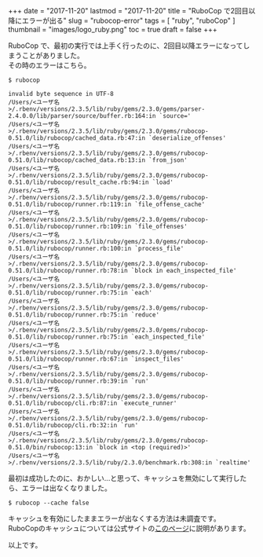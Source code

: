 +++
date = "2017-11-20"
lastmod = "2017-11-20"
title = "RuboCop で2回目以降にエラーが出る"
slug = "rubocop-error"
tags = [
  "ruby",
  "ruboCop"
]
thumbnail = "images/logo_ruby.png"
toc = true
draft = false
+++

RuboCop で、最初の実行では上手く行ったのに、2回目以降エラーになってしまうことがありました。  
その時のエラーはこちら。

```
$ rubocop

invalid byte sequence in UTF-8
/Users/<ユーザ名>/.rbenv/versions/2.3.5/lib/ruby/gems/2.3.0/gems/parser-2.4.0.0/lib/parser/source/buffer.rb:164:in `source='
/Users/<ユーザ名>/.rbenv/versions/2.3.5/lib/ruby/gems/2.3.0/gems/rubocop-0.51.0/lib/rubocop/cached_data.rb:47:in `deserialize_offenses'
/Users/<ユーザ名>/.rbenv/versions/2.3.5/lib/ruby/gems/2.3.0/gems/rubocop-0.51.0/lib/rubocop/cached_data.rb:13:in `from_json'
/Users/<ユーザ名>/.rbenv/versions/2.3.5/lib/ruby/gems/2.3.0/gems/rubocop-0.51.0/lib/rubocop/result_cache.rb:94:in `load'
/Users/<ユーザ名>/.rbenv/versions/2.3.5/lib/ruby/gems/2.3.0/gems/rubocop-0.51.0/lib/rubocop/runner.rb:119:in `file_offense_cache'
/Users/<ユーザ名>/.rbenv/versions/2.3.5/lib/ruby/gems/2.3.0/gems/rubocop-0.51.0/lib/rubocop/runner.rb:109:in `file_offenses'
/Users/<ユーザ名>/.rbenv/versions/2.3.5/lib/ruby/gems/2.3.0/gems/rubocop-0.51.0/lib/rubocop/runner.rb:100:in `process_file'
/Users/<ユーザ名>/.rbenv/versions/2.3.5/lib/ruby/gems/2.3.0/gems/rubocop-0.51.0/lib/rubocop/runner.rb:78:in `block in each_inspected_file'
/Users/<ユーザ名>/.rbenv/versions/2.3.5/lib/ruby/gems/2.3.0/gems/rubocop-0.51.0/lib/rubocop/runner.rb:75:in `each'
/Users/<ユーザ名>/.rbenv/versions/2.3.5/lib/ruby/gems/2.3.0/gems/rubocop-0.51.0/lib/rubocop/runner.rb:75:in `reduce'
/Users/<ユーザ名>/.rbenv/versions/2.3.5/lib/ruby/gems/2.3.0/gems/rubocop-0.51.0/lib/rubocop/runner.rb:75:in `each_inspected_file'
/Users/<ユーザ名>/.rbenv/versions/2.3.5/lib/ruby/gems/2.3.0/gems/rubocop-0.51.0/lib/rubocop/runner.rb:67:in `inspect_files'
/Users/<ユーザ名>/.rbenv/versions/2.3.5/lib/ruby/gems/2.3.0/gems/rubocop-0.51.0/lib/rubocop/runner.rb:39:in `run'
/Users/<ユーザ名>/.rbenv/versions/2.3.5/lib/ruby/gems/2.3.0/gems/rubocop-0.51.0/lib/rubocop/cli.rb:87:in `execute_runner'
/Users/<ユーザ名>/.rbenv/versions/2.3.5/lib/ruby/gems/2.3.0/gems/rubocop-0.51.0/lib/rubocop/cli.rb:32:in `run'
/Users/<ユーザ名>/.rbenv/versions/2.3.5/lib/ruby/gems/2.3.0/gems/rubocop-0.51.0/bin/rubocop:13:in `block in <top (required)>'
/Users/<ユーザ名>/.rbenv/versions/2.3.5/lib/ruby/2.3.0/benchmark.rb:308:in `realtime'
```

最初は成功したのに、おかしい...と思って、キャッシュを無効にして実行したら、エラーは出なくなりました。


```
$ rubocop --cache false
```

キャッシュを有効にしたままエラーが出なくする方法は未調査です。  
RuboCopのキャッシュについては公式サイトの[このページ](http://rubocop.readthedocs.io/en/latest/caching/)に説明があります。

以上です。
